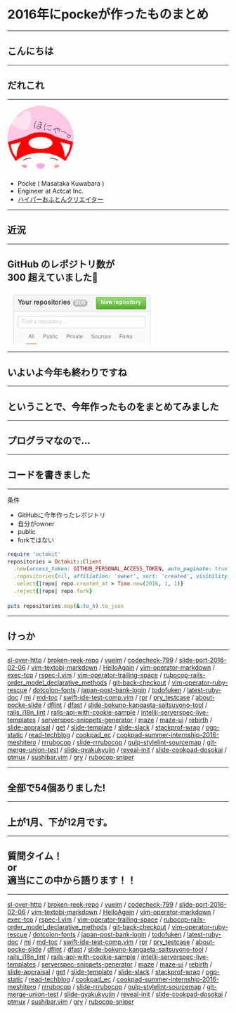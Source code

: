 2016年にpockeが作ったものまとめ
=========


---

こんにちは
------


---

だれこれ
-------

---


<img style="width: 30%; border-radius: 50%" alt="ほにゃー" src="pocke.svg">

- Pocke ( Masataka Kuwabara )
- Engineer at Actcat Inc.
- [ハイパーおふとんクリエイター](https://twitter.com/p_ck_/status/809910187708403712)

---

近況
-----


---

GitHub のレポジトリ数が<br>300 超えていました🎉
------

<img src="./300.png" alt="300 repositories">

---

いよいよ今年も終わりですね
-----

---


ということで、今年作ったものをまとめてみました
----

---

プログラマなので…
-----

---


コードを書きました
----

---


条件

- GitHubに今年作ったレポジトリ
- 自分がowner
- public
- forkではない

```ruby
require 'octokit'
repositories = Octokit::Client
  .new(access_token: GITHUB_PERSONAL_ACCESS_TOKEN, auto_paginate: true)
  .repositories(nil, affiliation: 'owner', sort: 'created', visibility: 'public')
  .select{|repo| repo.created_at > Time.new(2016, 1, 1)}
  .reject{|repo| repo.fork}

puts repositories.map(&:to_h).to_json
```


---


けっか
-----


---

[sl-over-http](https://github.com/pocke/sl-over-http) /
[broken-reek-repo](https://github.com/pocke/broken-reek-repo) /
[vueim](https://github.com/pocke/vueim) /
[codecheck-799](https://github.com/pocke/codecheck-799) /
[slide-port-2016-02-06](https://github.com/pocke/slide-port-2016-02-06) /
[vim-textobj-markdown](https://github.com/pocke/vim-textobj-markdown) /
[HelloAgain](https://github.com/pocke/HelloAgain) /
[vim-operator-markdown](https://github.com/pocke/vim-operator-markdown) /
[exec-tcp](https://github.com/pocke/exec-tcp) /
[rspec-l.vim](https://github.com/pocke/rspec-l.vim) /
[vim-operator-trailing-space](https://github.com/pocke/vim-operator-trailing-space) /
[rubocop-rails-order_model_declarative_methods](https://github.com/pocke/rubocop-rails-order_model_declarative_methods) /
[git-back-checkout](https://github.com/pocke/git-back-checkout) /
[vim-operator-ruby-rescue](https://github.com/pocke/vim-operator-ruby-rescue) /
[dotcolon-fonts](https://github.com/pocke/dotcolon-fonts) /
[japan-post-bank-login](https://github.com/pocke/japan-post-bank-login) /
[todofuken](https://github.com/pocke/todofuken) /
[latest-ruby-doc](https://github.com/pocke/latest-ruby-doc) /
[mi](https://github.com/pocke/mi) /
[md-toc](https://github.com/pocke/md-toc) /
[swift-ide-test-comp.vim](https://github.com/pocke/swift-ide-test-comp.vim) /
[rpr](https://github.com/pocke/rpr) /
[pry_testcase](https://github.com/pocke/pry_testcase) /
[about-pocke-slide](https://github.com/pocke/about-pocke-slide) /
[dflint](https://github.com/pocke/dflint) /
[dfast](https://github.com/pocke/dfast) /
[slide-bokuno-kangaeta-saitsuyono-tool](https://github.com/pocke/slide-bokuno-kangaeta-saitsuyono-tool) /
[rails_i18n_lint](https://github.com/pocke/rails_i18n_lint) /
[rails-api-with-cookie-sample](https://github.com/pocke/rails-api-with-cookie-sample) /
[intellij-serverspec-live-templates](https://github.com/pocke/intellij-serverspec-live-templates) /
[serverspec-snippets-generator](https://github.com/pocke/serverspec-snippets-generator) /
[maze](https://github.com/pocke/maze) /
[maze-ui](https://github.com/pocke/maze-ui) /
[rebirth](https://github.com/pocke/rebirth) /
[slide-appraisal](https://github.com/pocke/slide-appraisal) /
[get](https://github.com/pocke/get) /
[slide-template](https://github.com/pocke/slide-template) /
[slide-slack](https://github.com/pocke/slide-slack) /
[stackprof-wrap](https://github.com/pocke/stackprof-wrap) /
[ogp-static](https://github.com/pocke/ogp-static) /
[read-techblog](https://github.com/pocke/read-techblog) /
[cookpad_ec](https://github.com/pocke/cookpad_ec) /
[cookpad-summer-internship-2016-meshitero](https://github.com/pocke/cookpad-summer-internship-2016-meshitero) /
[rrrubocop](https://github.com/pocke/rrrubocop) /
[slide-rrrubocop](https://github.com/pocke/slide-rrrubocop) /
[gulp-stylelint-sourcemap](https://github.com/pocke/gulp-stylelint-sourcemap) /
[git-merge-union-test](https://github.com/pocke/git-merge-union-test) /
[slide-gyakukyujin](https://github.com/pocke/slide-gyakukyujin) /
[reveal-init](https://github.com/pocke/reveal-init) /
[slide-cookpad-dosokai](https://github.com/pocke/slide-cookpad-dosokai) /
[ptmux](https://github.com/pocke/ptmux) /
[sushibar.vim](https://github.com/pocke/sushibar.vim) /
[gry](https://github.com/pocke/gry) /
[rubocop-sniper](https://github.com/pocke/rubocop-sniper)

---

全部で54個ありました!
----

---

上が1月、下が12月です。
----

---

質問タイム！<br>or<br>適当にこの中から語ります！！
----

---

[sl-over-http](https://github.com/pocke/sl-over-http) /
[broken-reek-repo](https://github.com/pocke/broken-reek-repo) /
[vueim](https://github.com/pocke/vueim) /
[codecheck-799](https://github.com/pocke/codecheck-799) /
[slide-port-2016-02-06](https://github.com/pocke/slide-port-2016-02-06) /
[vim-textobj-markdown](https://github.com/pocke/vim-textobj-markdown) /
[HelloAgain](https://github.com/pocke/HelloAgain) /
[vim-operator-markdown](https://github.com/pocke/vim-operator-markdown) /
[exec-tcp](https://github.com/pocke/exec-tcp) /
[rspec-l.vim](https://github.com/pocke/rspec-l.vim) /
[vim-operator-trailing-space](https://github.com/pocke/vim-operator-trailing-space) /
[rubocop-rails-order_model_declarative_methods](https://github.com/pocke/rubocop-rails-order_model_declarative_methods) /
[git-back-checkout](https://github.com/pocke/git-back-checkout) /
[vim-operator-ruby-rescue](https://github.com/pocke/vim-operator-ruby-rescue) /
[dotcolon-fonts](https://github.com/pocke/dotcolon-fonts) /
[japan-post-bank-login](https://github.com/pocke/japan-post-bank-login) /
[todofuken](https://github.com/pocke/todofuken) /
[latest-ruby-doc](https://github.com/pocke/latest-ruby-doc) /
[mi](https://github.com/pocke/mi) /
[md-toc](https://github.com/pocke/md-toc) /
[swift-ide-test-comp.vim](https://github.com/pocke/swift-ide-test-comp.vim) /
[rpr](https://github.com/pocke/rpr) /
[pry_testcase](https://github.com/pocke/pry_testcase) /
[about-pocke-slide](https://github.com/pocke/about-pocke-slide) /
[dflint](https://github.com/pocke/dflint) /
[dfast](https://github.com/pocke/dfast) /
[slide-bokuno-kangaeta-saitsuyono-tool](https://github.com/pocke/slide-bokuno-kangaeta-saitsuyono-tool) /
[rails_i18n_lint](https://github.com/pocke/rails_i18n_lint) /
[rails-api-with-cookie-sample](https://github.com/pocke/rails-api-with-cookie-sample) /
[intellij-serverspec-live-templates](https://github.com/pocke/intellij-serverspec-live-templates) /
[serverspec-snippets-generator](https://github.com/pocke/serverspec-snippets-generator) /
[maze](https://github.com/pocke/maze) /
[maze-ui](https://github.com/pocke/maze-ui) /
[rebirth](https://github.com/pocke/rebirth) /
[slide-appraisal](https://github.com/pocke/slide-appraisal) /
[get](https://github.com/pocke/get) /
[slide-template](https://github.com/pocke/slide-template) /
[slide-slack](https://github.com/pocke/slide-slack) /
[stackprof-wrap](https://github.com/pocke/stackprof-wrap) /
[ogp-static](https://github.com/pocke/ogp-static) /
[read-techblog](https://github.com/pocke/read-techblog) /
[cookpad_ec](https://github.com/pocke/cookpad_ec) /
[cookpad-summer-internship-2016-meshitero](https://github.com/pocke/cookpad-summer-internship-2016-meshitero) /
[rrrubocop](https://github.com/pocke/rrrubocop) /
[slide-rrrubocop](https://github.com/pocke/slide-rrrubocop) /
[gulp-stylelint-sourcemap](https://github.com/pocke/gulp-stylelint-sourcemap) /
[git-merge-union-test](https://github.com/pocke/git-merge-union-test) /
[slide-gyakukyujin](https://github.com/pocke/slide-gyakukyujin) /
[reveal-init](https://github.com/pocke/reveal-init) /
[slide-cookpad-dosokai](https://github.com/pocke/slide-cookpad-dosokai) /
[ptmux](https://github.com/pocke/ptmux) /
[sushibar.vim](https://github.com/pocke/sushibar.vim) /
[gry](https://github.com/pocke/gry) /
[rubocop-sniper](https://github.com/pocke/rubocop-sniper)
